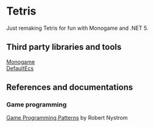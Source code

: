 # Tetris
Just remaking Tetris for fun with Monogame and .NET 5.

## Third party libraries and tools
[Monogame](https://www.monogame.net/)  
[DefaultEcs](https://github.com/Doraku/DefaultEcs)  

## References and documentations

### Game programming
[Game Programming Patterns](https://gameprogrammingpatterns.com/) by Robert Nystrom  